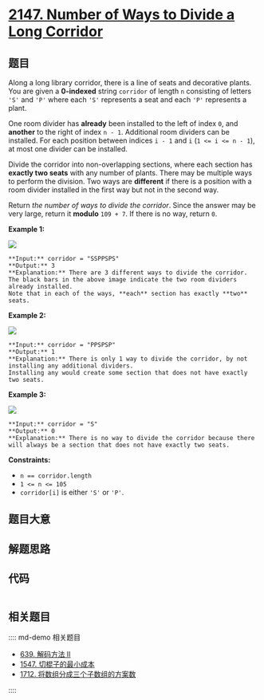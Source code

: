 # [2147. Number of Ways to Divide a Long Corridor](https://leetcode.com/problems/number-of-ways-to-divide-a-long-corridor)

## 题目

Along a long library corridor, there is a line of seats and decorative plants.
You are given a **0-indexed** string `corridor` of length `n` consisting of
letters `'S'` and `'P'` where each `'S'` represents a seat and each `'P'`
represents a plant.

One room divider has **already** been installed to the left of index `0`, and
**another** to the right of index `n - 1`. Additional room dividers can be
installed. For each position between indices `i - 1` and `i` (`1 <= i <= n -
1`), at most one divider can be installed.

Divide the corridor into non-overlapping sections, where each section has
**exactly two seats** with any number of plants. There may be multiple ways to
perform the division. Two ways are **different** if there is a position with a
room divider installed in the first way but not in the second way.

Return _the number of ways to divide the corridor_. Since the answer may be
very large, return it **modulo** `109 + 7`. If there is no way, return `0`.



**Example 1:**

![](https://assets.leetcode.com/uploads/2021/12/04/1.png)

    
    
    **Input:** corridor = "SSPPSPS"
    **Output:** 3
    **Explanation:** There are 3 different ways to divide the corridor.
    The black bars in the above image indicate the two room dividers already installed.
    Note that in each of the ways, **each** section has exactly **two** seats.
    

**Example 2:**

![](https://assets.leetcode.com/uploads/2021/12/04/2.png)

    
    
    **Input:** corridor = "PPSPSP"
    **Output:** 1
    **Explanation:** There is only 1 way to divide the corridor, by not installing any additional dividers.
    Installing any would create some section that does not have exactly two seats.
    

**Example 3:**

![](https://assets.leetcode.com/uploads/2021/12/12/3.png)

    
    
    **Input:** corridor = "S"
    **Output:** 0
    **Explanation:** There is no way to divide the corridor because there will always be a section that does not have exactly two seats.
    



**Constraints:**

  * `n == corridor.length`
  * `1 <= n <= 105`
  * `corridor[i]` is either `'S'` or `'P'`.


## 题目大意

## 解题思路

## 代码

```javascript

```

## 相关题目

:::: md-demo 相关题目
- [639. 解码方法 II](https://leetcode.com/problems/decode-ways-ii)
- [1547. 切棍子的最小成本](https://leetcode.com/problems/minimum-cost-to-cut-a-stick)
- [1712. 将数组分成三个子数组的方案数](https://leetcode.com/problems/ways-to-split-array-into-three-subarrays)

::::
